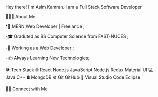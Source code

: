 Hey there! I'm Asim Kamran. I am a Full Stack Software Developer

👨🏻‍💻  About Me

*🤔   MERN Web Developer | Freelance ;

-🎓   Graduted as BS Computer Science from FAST-NUCES ;

-💼   Working as a Web Developer ;

-✍️   Always Learning New Technologies;

🛠  Tech Stack
🌐   React Node.js JavaScript Node.js Redux Material UI
💻   Java C++
🛢   MongoDB
⚙️   Git GitHub
🔧   Visual Studio Code Eclipse


🤝🏻  Connect with Me

<!---
AsimKamran/AsimKamran is a ✨ special ✨ repository because its `README.md` (this file) appears on your GitHub profile.
You can click the Preview link to take a look at your changes.
--->
